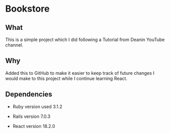 # Bookstore

## What
<p>This is a simple project which I did following a Tutorial from Deanin YouTube channel.</p>

## Why
<p>Added this to GitHub to make it easier to keep track of future changes I would make to this project while I continue learning React.</p>

## Dependencies
* Ruby version used
3.1.2

* Rails version 
7.0.3

* React version
18.2.0


